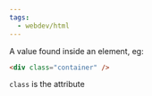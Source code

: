 ```yaml
---
tags:
  - webdev/html
---
```

A value found inside an element, eg:

```html
<div class="container" />
```

`class` is the attribute